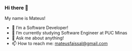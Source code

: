 ### Hi there 👋

My name is Mateus!

- 🌱 I’m a Software Developer!
- 🔭 I’m currently studying Software Engineer at PUC Minas
- 💬 Ask me about anything!
- 📫 How to reach me: mateusfaissal@gmail.com


